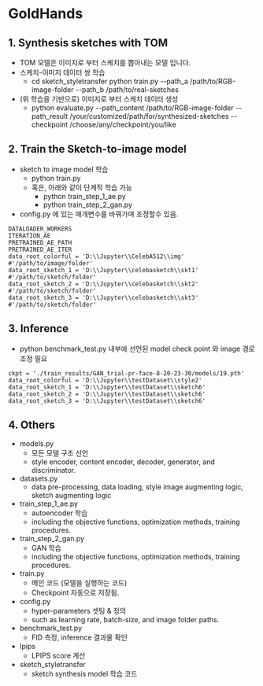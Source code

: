 # GoldHands

## 1. Synthesis sketches with TOM
- TOM 모델은 이미지로 부터 스케치를 뽑아내는 모델 입니다.
- 스케치-이미지 데이터 쌍 학습
  - cd sketch_styletransfer
    python train.py --path_a /path/to/RGB-image-folder --path_b /path/to/real-sketches
- (위 학습을 기반으로) 이미지로 부터 스케치 데이터 생성
   - python evaluate.py --path_content /path/to/RGB-image-folder --path_result
/your/customized/path/for/synthesized-sketches --checkpoint /choose/any/checkpoint/you/like

## 2. Train the Sketch-to-image model
- sketch to image model 학습
  - python train.py
  - 혹은, 아래와 같이 단계적 학습 가능
    - python train_step_1_ae.py
    - python train_step_2_gan.py
- config.py 에 있는 매개변수를 바꿔가며 조정할수 있음.
```
DATALOADER_WORKERS
ITERATION_AE
PRETRAINED_AE_PATH
PRETRAINED_AE_ITER
data_root_colorful = 'D:\\Jupyter\\CelebA512\\img' #'/path/to/image/folder'
data_root_sketch_1 = 'D:\\Jupyter\\celebasketch\\skt1' #'/path/to/sketch/folder'
data_root_sketch_2 = 'D:\\Jupyter\\celebasketch\\skt2' #'/path/to/sketch/folder'
data_root_sketch_3 = 'D:\\Jupyter\\celebasketch\\skt3' #'/path/to/sketch/folder'
```

## 3. Inference
- python benchmark_test.py
  내부에 선언된 model check point 와 image 경로 조정 필요
```
ckpt = './train_results/GAN_trial-pr-face-8-20-23-30/models/19.pth'
data_root_colorful = 'D:\\Jupyter\\testDataset\\style2'
data_root_sketch_1 = 'D:\\Jupyter\\testDataset\\sketch6'
data_root_sketch_2 = 'D:\\Jupyter\\testDataset\\sketch6'
data_root_sketch_3 = 'D:\\Jupyter\\testDataset\\sketch6'
```

## 4. Others
- models.py
  - 모든 모델 구조 선언
  - style encoder, content encoder, decoder, generator, and discriminator.
- datasets.py
  - data pre-processing, data loading, style image augmenting logic, sketch augmenting logic
- train_step_1_ae.py
  - autoencoder 학습
  - including the objective functions, optimization methods, training procedures.
- train_step_2_gan.py
  - GAN 학습
  - including the objective functions, optimization methods, training procedures.
- train.py
  - 메인 코드 (모델을 실행하는 코드)
  - Checkpoint 자동으로 저장됨.
- config.py
  - hyper-parameters 셋팅 & 정의
  - such as learning rate, batch-size, and image folder paths.
- benchmark_test.py
  - FID 측정, inference 결과물 확인
- lpips
  - LPIPS score 계산
- sketch_styletransfer
  - sketch synthesis model 학습 코드
